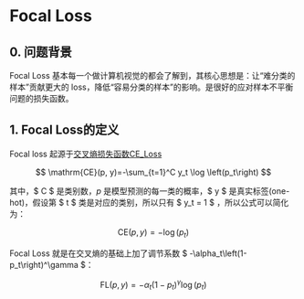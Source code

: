 # Focal Loss

## 0. 问题背景

Focal Loss 基本每一个做计算机视觉的都会了解到，其核心思想是：让“难分类的样本”贡献更大的 loss，降低“容易分类的样本”的影响。是很好的应对样本不平衡问题的损失函数。

## 1. Focal Loss的定义

Focal loss 起源于[交叉熵损失函数CE_Loss](./CE_loss.md)

$$
\mathrm{CE}(p, y)=-\sum_{t=1}^C y_t \log \left(p_t\right)
$$

其中，$ C $ 是类别数，$p$ 是模型预测的每一类的概率，$ y $ 是真实标签(one-hot)，假设第 $ t $ 类是对应的类别，所以只有 $ y_t = 1 $ ，所以公式可以简化为：

$$
\mathrm{CE}(p, y) = -\log \left(p_t\right)
$$

Focal Loss 就是在交叉熵的基础上加了调节系数 $ -\alpha_t\left(1-p_t\right)^\gamma $：

$$
\mathrm{FL}(p, y)=-\alpha_t\left(1-p_t\right)^\gamma \log \left(p_t\right)
$$


